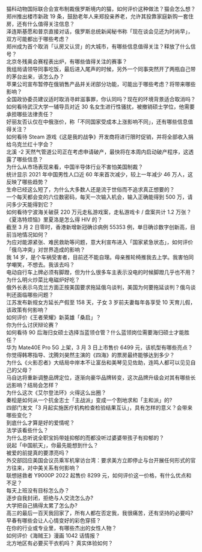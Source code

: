 猫科动物国际联合会宣布制裁俄罗斯境内的猫，如何评价这种做法？猫会怎么想？  
郑州推出楼市新政 19 条，鼓励老年人来郑投亲养老，允许其投靠家庭新购一套住房，还有什么值得关注信息？  
泽连斯基愿和普京直接对话，俄罗斯总统新闻秘书称「现在谈会见还为时尚早」，双方可能都出于哪些考虑？  
郑州成为首个取消「认房又认贷」的大城市，有哪些信息值得关注？释放了什么信号？  
北京冬残奥会赛程表出炉，有哪些值得关注的赛事？  
我组局请领导同事吃饭，最后进入尾声的时候，另外一个同事突然开了两瓶自己带的茅台出来，该怎么办？  
苹果公司宣布暂停在俄销售产品并关闭部分功能，可能出于哪些考虑？将带来哪些影响？  
全国政协委员建议适时取消寻衅滋事罪，你认同吗？现在的环境背景适合取消吗？  
如何看待武汉大学一辅导员对近 30 名女生进行性骚扰，被撤销硕士学位，他需要承担哪些法律责任？  
好丽友否认仅在中俄涨价，称「不同国家受成本上涨影响不同」，还有哪些信息值得关注？  
如何看待 Steam 游戏《这是我的战争》开发商将进行限时促销，并将全部收入捐给乌克兰红十字会？  
北溪 -2 天然气管道公司正在考虑申请破产，最快将在本周内启动破产程序，这透露了哪些信息？  
为什么从市场表现来看，中国半导体行业不害怕美国制裁？  
统计显示 2021 年中国男性人口近 60 年来首次减少，较上一年减少 46 万人，这反映了哪些趋势？  
生命已经这么短了，为什么大多数人还是流于世俗而不追求真正想要的？  
一个每天都会变的六位数密码，每天一次输入机会，输入正确能得到 500 万，请问多少天能得到它？  
如何看待宁波海关破获 220 万元走私游戏案，走私游戏卡 / 盘案共计 1.2 万张？  
《夏洛特烦恼》里夏洛是怎么得 HIV 的？  
截至 3 月 2 日零时，香港新增新冠确诊病例 55353 例，单日确诊数字创新高，目前当地情况如何？  
为应对能源紧张、难民救助等问题，意大利宣布进入「国家紧急状态」，如何评价「俄乌冲突」对世界造成的影响？  
我 14 岁，是个车祸受害者，目前还不能自理。母亲推轮椅推我去上学。我害怕同学嘲笑，不想去。我该去吗？  
电动自行车上牌必须有脚蹬，但为什么很多车主表示没电的时候脚蹬几乎也不用？  
为什么明火炒菜比电磁炉好吃？  
俄外长表示乌克兰方面正按美国要求拖延俄乌谈判，美国为何要拖延谈判？俄乌谈判还面临哪些问题？  
江苏发布新规女方延长产假至 158 天，子女 3 岁前夫妻每年各享受 10 天育儿假，该政策有何影响？  
如何评价《王者荣耀》新英雄「桑启」？  
你为什么讨厌辩论赛？  
如何看待 90 后海归女硕士选择当蓝领仓管？什么蓝领岗位需要海归硕士才能胜任？  
华为 Mate40E Pro 5G 上架，3 月 3 日上市售价 6499 元，该机型有哪些亮点？  
你觉得韩寒指导、沈腾刘昊然主演的《四海》的票房最终能够达到多少？  
为什么《火影忍者》大结局中岸本不让富岳和美琴见见佐助，连鸣人都可以见见自己的父母？  
马自达将重新调整品牌定位，逐渐向豪华品牌转变，这次品牌升级会对其有哪些长远影响？结局会怎样？  
为什么这次《艾尔登法环》火得这么出圈？  
秦桧是如何从一个抗金志士「主战派」变成一个割地求和「主和派」的?  
四部门发文「3 月起实施医疗机构检查检验结果互认」，具有怎样的意义？会带来哪些变化？  
到底什么才算是好的爱情呢？  
法学该看些什么？  
为什么总听说全职宝妈带娃抑郁的而都没听过婆婆带孩子有抑郁的？  
说起「中国航天」，你最先能想到什么？  
被爱的前提真的要漂亮吗？  
外交部回应美国会议员乘军机窜访台湾：要求美方立即停止与台开展任何形式的官方往来，对中美关系有何影响？  
联想拯救者 Y9000P 2022 起售价 8299 元，如何评价这一价格，有什么优点和不足？  
每天上班没有目标怎么办？  
逐步自我封闭，拒绝与人交流怎么办?  
大学把自己搞得太累了怎么办?  
高三的最后一百天我回家了，所有人都在否定我，我很痛苦，还有坚持的必要吗?  
早春有哪些会让人心情变好的彩色穿搭？  
在你的行业或专业里，有哪些杰出的女性人物？  
如何评价《海贼王》漫画 1042 话情报？  
北方地区有必要买干衣机吗？ 真实体验如何？  
